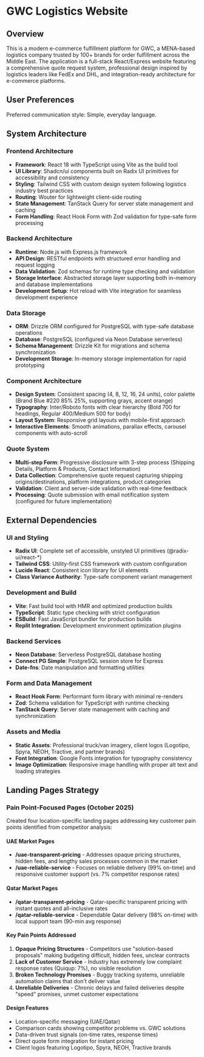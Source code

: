 # GWC Logistics Website

## Overview

This is a modern e-commerce fulfillment platform for GWC, a MENA-based logistics company trusted by 100+ brands for order fulfillment across the Middle East. The application is a full-stack React/Express website featuring a comprehensive quote request system, professional design inspired by logistics leaders like FedEx and DHL, and integration-ready architecture for e-commerce platforms.

## User Preferences

Preferred communication style: Simple, everyday language.

## System Architecture

### Frontend Architecture
- **Framework**: React 18 with TypeScript using Vite as the build tool
- **UI Library**: Shadcn/ui components built on Radix UI primitives for accessibility and consistency
- **Styling**: Tailwind CSS with custom design system following logistics industry best practices
- **Routing**: Wouter for lightweight client-side routing
- **State Management**: TanStack Query for server state management and caching
- **Form Handling**: React Hook Form with Zod validation for type-safe form processing

### Backend Architecture
- **Runtime**: Node.js with Express.js framework
- **API Design**: RESTful endpoints with structured error handling and request logging
- **Data Validation**: Zod schemas for runtime type checking and validation
- **Storage Interface**: Abstracted storage layer supporting both in-memory and database implementations
- **Development Setup**: Hot reload with Vite integration for seamless development experience

### Data Storage
- **ORM**: Drizzle ORM configured for PostgreSQL with type-safe database operations
- **Database**: PostgreSQL (configured via Neon Database serverless)
- **Schema Management**: Drizzle Kit for migrations and schema synchronization
- **Development Storage**: In-memory storage implementation for rapid prototyping

### Component Architecture
- **Design System**: Consistent spacing (4, 8, 12, 16, 24 units), color palette (Brand Blue #220 85% 25%, supporting grays, accent orange)
- **Typography**: Inter/Roboto fonts with clear hierarchy (Bold 700 for headings, Regular 400/Medium 500 for body)
- **Layout System**: Responsive grid layouts with mobile-first approach
- **Interactive Elements**: Smooth animations, parallax effects, carousel components with auto-scroll

### Quote System
- **Multi-step Form**: Progressive disclosure with 3-step process (Shipping Details, Platform & Products, Contact Information)
- **Data Collection**: Comprehensive quote request capturing shipping origins/destinations, platform integrations, product categories
- **Validation**: Client and server-side validation with real-time feedback
- **Processing**: Quote submission with email notification system (configured for future implementation)

## External Dependencies

### UI and Styling
- **Radix UI**: Complete set of accessible, unstyled UI primitives (@radix-ui/react-*)
- **Tailwind CSS**: Utility-first CSS framework with custom configuration
- **Lucide React**: Consistent icon library for UI elements
- **Class Variance Authority**: Type-safe component variant management

### Development and Build
- **Vite**: Fast build tool with HMR and optimized production builds
- **TypeScript**: Static type checking with strict configuration
- **ESBuild**: Fast JavaScript bundler for production builds
- **Replit Integration**: Development environment optimization plugins

### Backend Services
- **Neon Database**: Serverless PostgreSQL database hosting
- **Connect PG Simple**: PostgreSQL session store for Express
- **Date-fns**: Date manipulation and formatting utilities

### Form and Data Management
- **React Hook Form**: Performant form library with minimal re-renders
- **Zod**: Schema validation for TypeScript with runtime checking
- **TanStack Query**: Server state management with caching and synchronization

### Assets and Media
- **Static Assets**: Professional truck/van imagery, client logos (Logotipo, Spyra, NEOH, Tractive, and partner brands)
- **Font Integration**: Google Fonts integration for typography consistency
- **Image Optimization**: Responsive image handling with proper alt text and loading strategies

## Landing Pages Strategy

### Pain Point-Focused Pages (October 2025)
Created four location-specific landing pages addressing key customer pain points identified from competitor analysis:

#### UAE Market Pages
- **/uae-transparent-pricing** - Addresses opaque pricing structures, hidden fees, and lengthy sales processes common in the market
- **/uae-reliable-service** - Focuses on reliable delivery (99% on-time) and responsive customer support (vs. 7% competitor response rates)

#### Qatar Market Pages
- **/qatar-transparent-pricing** - Qatar-specific transparent pricing with instant quotes and all-inclusive rates
- **/qatar-reliable-service** - Dependable Qatar delivery (98% on-time) with local support team (90-min avg response)

#### Key Pain Points Addressed
1. **Opaque Pricing Structures** - Competitors use "solution-based proposals" making budgeting difficult, hidden fees, unclear contracts
2. **Lack of Customer Service** - Industry has extremely low complaint response rates (Quiqup: 7%), no visible resolution
3. **Broken Technology Promises** - Buggy tracking systems, unreliable automation claims that don't deliver value
4. **Unreliable Deliveries** - Chronic delays and failed deliveries despite "speed" promises, unmet customer expectations

#### Design Features
- Location-specific messaging (UAE/Qatar)
- Comparison cards showing competitor problems vs. GWC solutions
- Data-driven trust signals (on-time rates, response times)
- Direct quote form integration for instant pricing
- Client logos featuring Logotipo, Spyra, NEOH, Tractive brands